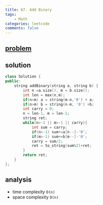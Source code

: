 ```yaml
---
title: 67. Add Binary
tags:  
    - Math
categories: leetcode
comments: false
---
```


## [problem](https://leetcode.com/problems/add-binary/)

## solution
```c++
class Solution {
public:
    string addBinary(string a, string b) {
        int n =a.size(), m = b.size();
        int len = max(n,m);
        if(n<m) a = string(m-n,'0') + a;
        if(n>m) b = string(n-m, '0') +b;
        int carry = 0;
        n = len-1, m = len-1;
        string ret;
        while(n>-1 || m>-1 || carry){
            int sum = carry;
            if(n>-1) sum+=a[n--]-'0';
            if(m>-1) sum+=b[m--]-'0';
            carry = sum/2;
            ret = to_string(sum%2)+ret;
        }
        return ret;
    }
};
```
## analysis
- time complexity `O(n)`
- space complexity `O(n)`